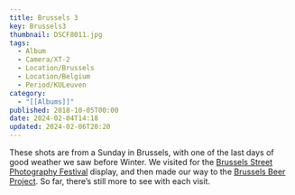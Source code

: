 ```yaml
---
title: Brussels 3
key: Brussels3
thumbnail: DSCF8011.jpg
tags:
  - Album
  - Camera/XT-2
  - Location/Brussels
  - Location/Belgium
  - Period/KULeuven
category:
  - "[[Albums]]"
published: 2018-10-05T00:00
date: 2024-02-04T14:18
updated: 2024-02-06T20:20
---
```

These shots are from a Sunday in Brussels, with one of the last days of good weather we saw before Winter. We visited for the [Brussels Street Photography Festival](https://www.bspfestival.org/en/home/) display, and then made our way to the [Brussels Beer Project](https://www.beerproject.be). So far, there’s still more to see with each visit.
